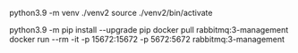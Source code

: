 python3.9 -m venv ./venv2
source ./venv2/bin/activate

python3.9 -m pip install --upgrade pip
docker pull rabbitmq:3-management
docker run --rm -it -p 15672:15672 -p 5672:5672 rabbitmq:3-management


